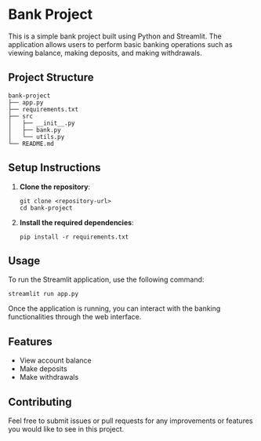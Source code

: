# Bank Project

This is a simple bank project built using Python and Streamlit. The application allows users to perform basic banking operations such as viewing balance, making deposits, and making withdrawals.

## Project Structure

```
bank-project
├── app.py
├── requirements.txt
├── src
│   ├── __init__.py
│   ├── bank.py
│   └── utils.py
└── README.md
```

## Setup Instructions

1. **Clone the repository**:
   ```
   git clone <repository-url>
   cd bank-project
   ```

2. **Install the required dependencies**:
   ```
   pip install -r requirements.txt
   ```

## Usage

To run the Streamlit application, use the following command:

```
streamlit run app.py
```

Once the application is running, you can interact with the banking functionalities through the web interface.

## Features

- View account balance
- Make deposits
- Make withdrawals

## Contributing

Feel free to submit issues or pull requests for any improvements or features you would like to see in this project.